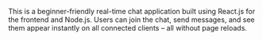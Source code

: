 This is a beginner-friendly real-time chat application built using React.js for the frontend and Node.js. Users can join the chat, send messages, and see them appear instantly on all connected clients – all without page reloads.
